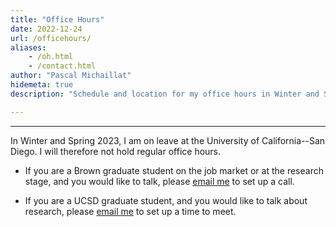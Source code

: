 ```yaml
---
title: "Office Hours"
date: 2022-12-24
url: /officehours/
aliases:
    - /oh.html
    - /contact.html
author: "Pascal Michaillat"
hidemeta: true
description: "Schedule and location for my office hours in Winter and Spring 2023."

---
```


---

In Winter and Spring 2023, I am on leave at the University of California--San Diego. I will therefore not hold regular office hours. 

- If you are a Brown graduate student on the job market or at the research stage, and you would like to talk, please [email me](mailto:pascalmichaillat@brown.edu) to set up a call.

- If you are a UCSD graduate student, and you would like to talk about research, please [email me](mailto:pascalmichaillat@brown.edu) to set up a time to meet.